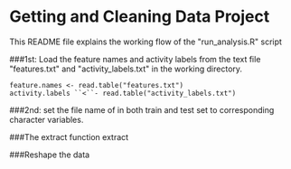 Getting and Cleaning Data Project
=================================
This README file explains the working flow of the "run_analysis.R" script

###1st: Load the feature names and activity labels from the text file "features.txt" and "activity_labels.txt" in the working directory.
<pre><code>feature.names &lt;- read.table("features.txt")
activity.labels ``<``- read.table("activity_labels.txt")</code></pre>

###2nd: set the file name of in both train and test set to corresponding character variables.

###The extract function extract 

###Reshape the data


